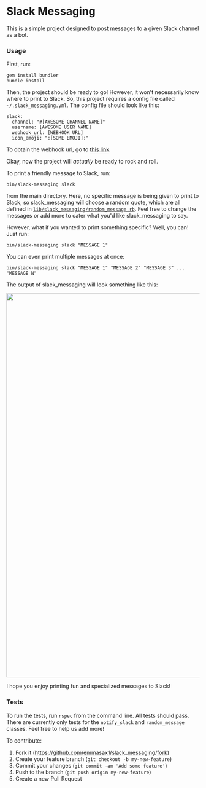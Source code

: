 # Slack Messaging

This is a simple project designed to post messages to a given Slack channel as a bot.

### Usage

First, run:

```
gem install bundler
bundle install
```

Then, the project should be ready to go! However, it won't necessarily know where to print to Slack. So, this project requires a config file called `~/.slack_messaging.yml`. The config file should look like this:

```
slack:
  channel: "#[AWESOME CHANNEL NAME]"
  username: [AWESOME USER NAME]
  webhook_url: [WEBHOOK URL]
  icon_emoji: ":[SOME EMOJI]:"
```

To obtain the webhook url, go to [this link](https://api.slack.com/incoming-webhooks).

Okay, now the project will _actually_ be ready to rock and roll.

To print a friendly message to Slack, run:

```
bin/slack-messaging slack
```

from the main directory. Here, no specific message is being given to print to Slack, so slack_messaging will choose a random quote, which are all defined in [`lib/slack_messaging/random_message.rb`](https://github.com/emmasax1/slack_messaging/blob/master/lib/slack_messaging/random_message.rb). Feel free to change the messages or add more to cater what you'd like slack_messaging to say.

However, what if you wanted to print something specific? Well, you can! Just run:

```
bin/slack-messaging slack "MESSAGE 1"
```

You can even print multiple messages at once:

```
bin/slack-messaging slack "MESSAGE 1" "MESSAGE 2" "MESSAGE 3" ... "MESSAGE N"
```

The output of slack_messaging will look something like this:

<img src="https://github.com/emmasax1/slack_messaging/blob/master/OutputFile.png" width="1000">

I hope you enjoy printing fun and specialized messages to Slack!

### Tests

To run the tests, run `rspec` from the command line. All tests should pass. There are currently only tests for the `notify_slack` and `random_message` classes. Feel free to help us add more!

To contribute:

1. Fork it (https://github.com/emmasax1/slack_messaging/fork)
2. Create your feature branch (`git checkout -b my-new-feature`)
3. Commit your changes (`git commit -am 'Add some feature'`)
4. Push to the branch (`git push origin my-new-feature`)
5. Create a new Pull Request
